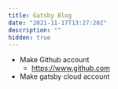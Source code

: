 ```yaml
---
title: Gatsby Blog
date: "2021-11-17T13:27:20Z"
description: ""
hidden: true
---
```


- Make Github account
  - https://www.github.com
- Make gatsby cloud account
